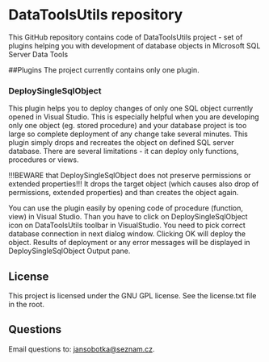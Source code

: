 ﻿# DataToolsUtils repository
This GitHub repository contains code of DataToolsUtils project - set of plugins helping you with development of database objects in MIcrosoft SQL Server Data Tools

##Plugins
The project currently contains only one plugin.

### DeploySingleSqlObject
This plugin helps you to deploy changes of only one SQL object currently opened in Visual Studio. This is especially helpful when you are developing only one object (eg. stored procedure) and your database project is too large so complete deployment of any change take several minutes.
This plugin simply drops and recreates the object on defined SQL server database.
There are several limitations - it can deploy only functions, procedures or views.

!!!BEWARE that DeploySingleSqlObject does not preserve permissions or extended properties!!! It drops the target object (which causes also drop of permissions, extended properties) and than creates the object again.

You can use the plugin easily by opening code of procedure (function, view) in Visual Studio. Than you have to click on DeploySingleSqlObject icon on DataToolsUtils toolbar in VisualStudio. You need to pick correct database connection in next dialog window.
Clicking OK will deploy the object. Results of deployment or any error messages will be displayed in DeploySingleSqlObject Output pane.

## License
This project is licensed under the GNU GPL license. See the license.txt file in the root.

## Questions
Email questions to: jansobotka@seznam.cz.
